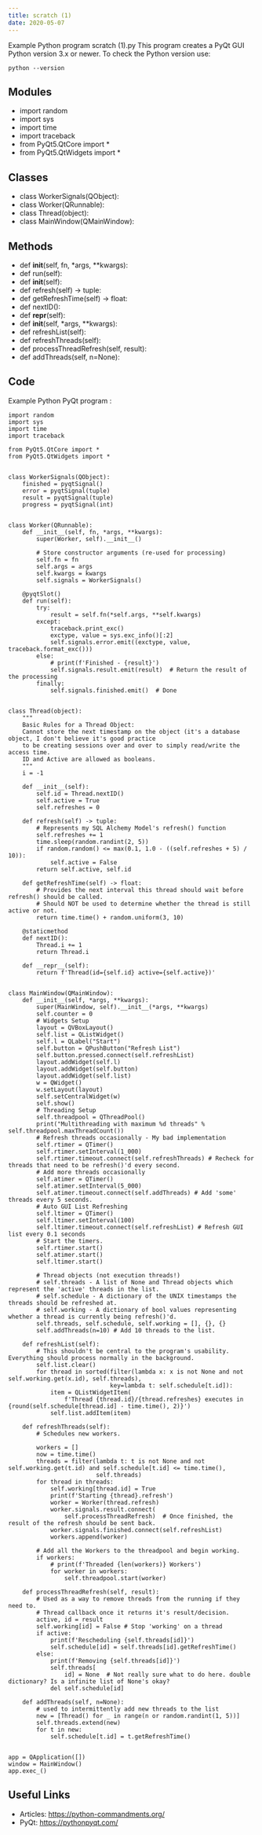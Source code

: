 ```yaml
---
title: scratch (1)
date: 2020-05-07
---
```

Example Python program scratch (1).py
This program creates a PyQt GUI
Python version 3.x or newer.
To check the Python version use:

    python --version

## Modules

* import random
* import sys
* import time
* import traceback
* from PyQt5.QtCore import *
* from PyQt5.QtWidgets import *

## Classes

* class WorkerSignals(QObject):
* class Worker(QRunnable):
* class Thread(object):
* class MainWindow(QMainWindow):

## Methods

* def __init__(self, fn, *args, **kwargs):
* def run(self):
* def __init__(self):
* def refresh(self) -> tuple:
* def getRefreshTime(self) -> float:
* def nextID():
* def __repr__(self):
* def __init__(self, *args, **kwargs):
* def refreshList(self):
* def refreshThreads(self):
* def processThreadRefresh(self, result):
* def addThreads(self, n=None):

## Code

Example Python PyQt program :

    import random
    import sys
    import time
    import traceback
    
    from PyQt5.QtCore import *
    from PyQt5.QtWidgets import *
    
    
    class WorkerSignals(QObject):
        finished = pyqtSignal()
        error = pyqtSignal(tuple)
        result = pyqtSignal(tuple)
        progress = pyqtSignal(int)
    
    
    class Worker(QRunnable):
        def __init__(self, fn, *args, **kwargs):
            super(Worker, self).__init__()
    
            # Store constructor arguments (re-used for processing)
            self.fn = fn
            self.args = args
            self.kwargs = kwargs
            self.signals = WorkerSignals()
    
        @pyqtSlot()
        def run(self):
            try:
                result = self.fn(*self.args, **self.kwargs)
            except:
                traceback.print_exc()
                exctype, value = sys.exc_info()[:2]
                self.signals.error.emit((exctype, value, traceback.format_exc()))
            else:
                # print(f'Finished - {result}')
                self.signals.result.emit(result)  # Return the result of the processing
            finally:
                self.signals.finished.emit()  # Done
    
    
    class Thread(object):
        """
        Basic Rules for a Thread Object:
        Cannot store the next timestamp on the object (it's a database object, I don't believe it's good practice
        to be creating sessions over and over to simply read/write the access time.
        ID and Active are allowed as booleans.
        """
        i = -1
    
        def __init__(self):
            self.id = Thread.nextID()
            self.active = True
            self.refreshes = 0
    
        def refresh(self) -> tuple:
            # Represents my SQL Alchemy Model's refresh() function
            self.refreshes += 1
            time.sleep(random.randint(2, 5))
            if random.random() <= max(0.1, 1.0 - ((self.refreshes + 5) / 10)):
                self.active = False
            return self.active, self.id
    
        def getRefreshTime(self) -> float:
            # Provides the next interval this thread should wait before refresh() should be called.
            # Should NOT be used to determine whether the thread is still active or not.
            return time.time() + random.uniform(3, 10)
    
        @staticmethod
        def nextID():
            Thread.i += 1
            return Thread.i
    
        def __repr__(self):
            return f'Thread(id={self.id} active={self.active})'
    
    
    class MainWindow(QMainWindow):
        def __init__(self, *args, **kwargs):
            super(MainWindow, self).__init__(*args, **kwargs)
            self.counter = 0
            # Widgets Setup
            layout = QVBoxLayout()
            self.list = QListWidget()
            self.l = QLabel("Start")
            self.button = QPushButton("Refresh List")
            self.button.pressed.connect(self.refreshList)
            layout.addWidget(self.l)
            layout.addWidget(self.button)
            layout.addWidget(self.list)
            w = QWidget()
            w.setLayout(layout)
            self.setCentralWidget(w)
            self.show()
            # Threading Setup
            self.threadpool = QThreadPool()
            print("Multithreading with maximum %d threads" % self.threadpool.maxThreadCount())
            # Refresh threads occasionally - My bad implementation
            self.rtimer = QTimer()
            self.rtimer.setInterval(1_000)
            self.rtimer.timeout.connect(self.refreshThreads) # Recheck for threads that need to be refresh()'d every second.
            # Add more threads occasionally
            self.atimer = QTimer()
            self.atimer.setInterval(5_000)
            self.atimer.timeout.connect(self.addThreads) # Add 'some' threads every 5 seconds.
            # Auto GUI List Refreshing
            self.ltimer = QTimer()
            self.ltimer.setInterval(100)
            self.ltimer.timeout.connect(self.refreshList) # Refresh GUI list every 0.1 seconds
            # Start the timers.
            self.rtimer.start()
            self.atimer.start()
            self.ltimer.start()
    
            # Thread objects (not execution threads!)
            # self.threads - A list of None and Thread objects which represent the 'active' threads in the list.
            # self.schedule - A dictionary of the UNIX timestamps the threads should be refreshed at.
            # self.working - A dictionary of bool values representing whether a thread is currently being refresh()'d.
            self.threads, self.schedule, self.working = [], {}, {}
            self.addThreads(n=10) # Add 10 threads to the list.
    
        def refreshList(self):
            # This shouldn't be central to the program's usability. Everything should process normally in the background.
            self.list.clear()
            for thread in sorted(filter(lambda x: x is not None and not self.working.get(x.id), self.threads),
                                 key=lambda t: self.schedule[t.id]):
                item = QListWidgetItem(
                    f'Thread {thread.id}/{thread.refreshes} executes in {round(self.schedule[thread.id] - time.time(), 2)}')
                self.list.addItem(item)
    
        def refreshThreads(self):
            # Schedules new workers.
    
            workers = []
            now = time.time()
            threads = filter(lambda t: t is not None and not self.working.get(t.id) and self.schedule[t.id] <= time.time(),
                             self.threads)
            for thread in threads:
                self.working[thread.id] = True
                print(f'Starting {thread}.refresh')
                worker = Worker(thread.refresh)
                worker.signals.result.connect(
                    self.processThreadRefresh)  # Once finished, the result of the refresh should be sent back.
                worker.signals.finished.connect(self.refreshList)
                workers.append(worker)
    
            # Add all the Workers to the threadpool and begin working.
            if workers:
                # print(f'Threaded {len(workers)} Workers')
                for worker in workers:
                    self.threadpool.start(worker)
    
        def processThreadRefresh(self, result):
            # Used as a way to remove threads from the running if they need to.
            # Thread callback once it returns it's result/decision.
            active, id = result
            self.working[id] = False # Stop 'working' on a thread
            if active:
                print(f'Rescheduling {self.threads[id]}')
                self.schedule[id] = self.threads[id].getRefreshTime()
            else:
                print(f'Removing {self.threads[id]}')
                self.threads[
                    id] = None  # Not really sure what to do here. double dictionary? Is a infinite list of None's okay?
                del self.schedule[id]
    
        def addThreads(self, n=None):
            # used to intermittently add new threads to the list
            new = [Thread() for _ in range(n or random.randint(1, 5))]
            self.threads.extend(new)
            for t in new:
                self.schedule[t.id] = t.getRefreshTime()
    
    
    app = QApplication([])
    window = MainWindow()
    app.exec_()
    

## Useful Links

- Articles: https://python-commandments.org/
- PyQt: https://pythonpyqt.com/
